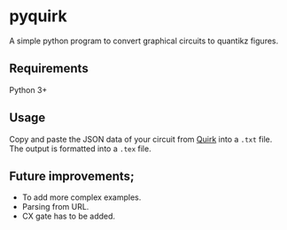 # pyquirk
A simple python program to convert graphical circuits to quantikz figures.

## Requirements
Python 3+

## Usage

Copy and paste the JSON data of your circuit from [Quirk](https://algassert.com/quirk) into a `.txt` file. The output is formatted into a `.tex` file.

## Future improvements;
- To add more complex examples.
- Parsing from URL.
- CX gate has to be added.